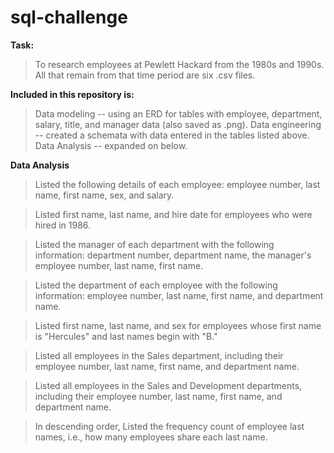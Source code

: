 # sql-challenge

**Task:**
 > To research employees at Pewlett Hackard from the 1980s and 1990s. All that remain from that time period are six .csv files.  
 
**Included in this repository is:**  
 > Data modeling -- using an ERD for tables with employee, department, salary, title, and manager data (also saved as .png).
 > Data engineering -- created a schemata with data entered in the tables listed above.  
 > Data Analysis -- expanded on below.  

**Data Analysis**

> Listed the following details of each employee: employee number, last name, first name, sex, and salary.

> Listed first name, last name, and hire date for employees who were hired in 1986.

> Listed the manager of each department with the following information: department number, department name, the manager's employee number, last name, first name.

> Listed the department of each employee with the following information: employee number, last name, first name, and department name.

> Listed first name, last name, and sex for employees whose first name is "Hercules" and last names begin with "B."

> Listed all employees in the Sales department, including their employee number, last name, first name, and department name.

> Listed all employees in the Sales and Development departments, including their employee number, last name, first name, and department name.

> In descending order, Listed the frequency count of employee last names, i.e., how many employees share each last name.
